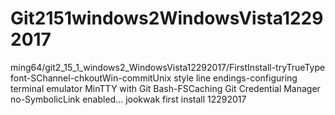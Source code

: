 # Git2151windows2WindowsVista12292017
ming64/git2_15_1_windows2_WindowsVista12292017/FirstInstall-tryTrueType font-SChannel-chkoutWin-commitUnix style line endings-configuring terminal emulator MinTTY with Git Bash-FSCaching Git Credential Manager no-SymbolicLink enabled... jookwak first install 12292017
